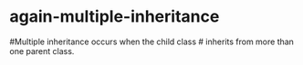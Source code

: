 # again-multiple-inheritance
#Multiple inheritance occurs when the child class # inherits from more than one parent class.
